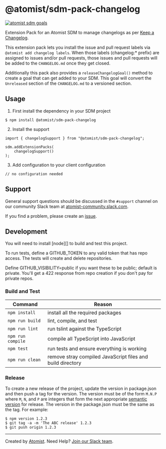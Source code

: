 # @atomist/sdm-pack-changelog
 
[![atomist sdm goals](http://badge.atomist.com/T29E48P34/atomist/sdm-pack-changelog/357b4015-f10d-4ebd-a825-0d033c1e75bd)](https://app.atomist.com/workspace/T29E48P34)

Extension Pack for an Atomist SDM to manage changelogs as per [Keep a Changelog](http://keepachangelog.com/).

This extension pack lets you install the issue and pull request labels via `@atomist add changelog labels`.
When those labels (changelog:* prefix) are assigned to issues and/or pull requests, those issues and pull requests
will be added to the `CHANGELOG.md` once they get closed.

Additionally this pack also provides a `releaseChangelogGoal()` method to create a goal that can get added to 
your SDM. This goal will convert the `Unreleased` section of the `CHANGELOG.md` to a versioned section.   
                                    
## Usage

1. First install the dependency in your SDM project

```
$ npm install @atomist/sdm-pack-changelog
```

2. Install the support

```
import { changelogSupport } from "@atomist/sdm-pack-changelog";

sdm.addExtensionPacks(
    changelogSupport()
);
```

3. Add configuration to your client configuration

```
// no configuration needed
```

## Support

General support questions should be discussed in the `#support`
channel on our community Slack team
at [atomist-community.slack.com][slack].

If you find a problem, please create an [issue][].

[issue]: https://github.com/atomist/automation-client-ts/issues

## Development

You will need to install [node][] to build and test this project.

To run tests, define a GITHUB_TOKEN to any valid token that has repo access. The tests
will create and delete repositories.

Define GITHUB_VISIBILITY=public if you want these to be public; default is private.
You'll get a 422 response from repo creation if you don't pay for private repos.

### Build and Test

Command | Reason
------- | ------
`npm install` | install all the required packages
`npm run build` | lint, compile, and test
`npm run lint` | run tslint against the TypeScript
`npm run compile` | compile all TypeScript into JavaScript
`npm test` | run tests and ensure everything is working
`npm run clean` | remove stray compiled JavaScript files and build directory

### Release

To create a new release of the project, update the version in
package.json and then push a tag for the version.  The version must be
of the form `M.N.P` where `M`, `N`, and `P` are integers that form the
next appropriate [semantic version][semver] for release.  The version
in the package.json must be the same as the tag.  For example:

[semver]: http://semver.org

```
$ npm version 1.2.3
$ git tag -a -m 'The ABC release' 1.2.3
$ git push origin 1.2.3
```
---

Created by [Atomist][atomist].
Need Help?  [Join our Slack team][slack].

[atomist]: https://atomist.com/ (Atomist - Development Automation)
[slack]: https://join.atomist.com/ (Atomist Community Slack)
